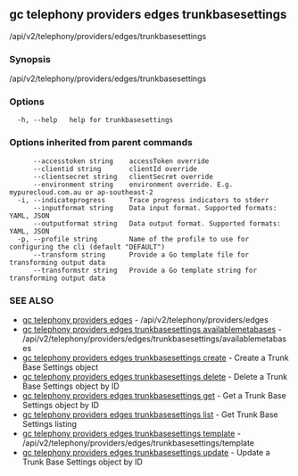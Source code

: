 ## gc telephony providers edges trunkbasesettings

/api/v2/telephony/providers/edges/trunkbasesettings

### Synopsis

/api/v2/telephony/providers/edges/trunkbasesettings

### Options

```
  -h, --help   help for trunkbasesettings
```

### Options inherited from parent commands

```
      --accesstoken string    accessToken override
      --clientid string       clientId override
      --clientsecret string   clientSecret override
      --environment string    environment override. E.g. mypurecloud.com.au or ap-southeast-2
  -i, --indicateprogress      Trace progress indicators to stderr
      --inputformat string    Data input format. Supported formats: YAML, JSON
      --outputformat string   Data output format. Supported formats: YAML, JSON
  -p, --profile string        Name of the profile to use for configuring the cli (default "DEFAULT")
      --transform string      Provide a Go template file for transforming output data
      --transformstr string   Provide a Go template string for transforming output data
```

### SEE ALSO

* [gc telephony providers edges](gc_telephony_providers_edges.html)	 - /api/v2/telephony/providers/edges
* [gc telephony providers edges trunkbasesettings availablemetabases](gc_telephony_providers_edges_trunkbasesettings_availablemetabases.html)	 - /api/v2/telephony/providers/edges/trunkbasesettings/availablemetabases
* [gc telephony providers edges trunkbasesettings create](gc_telephony_providers_edges_trunkbasesettings_create.html)	 - Create a Trunk Base Settings object
* [gc telephony providers edges trunkbasesettings delete](gc_telephony_providers_edges_trunkbasesettings_delete.html)	 - Delete a Trunk Base Settings object by ID
* [gc telephony providers edges trunkbasesettings get](gc_telephony_providers_edges_trunkbasesettings_get.html)	 - Get a Trunk Base Settings object by ID
* [gc telephony providers edges trunkbasesettings list](gc_telephony_providers_edges_trunkbasesettings_list.html)	 - Get Trunk Base Settings listing
* [gc telephony providers edges trunkbasesettings template](gc_telephony_providers_edges_trunkbasesettings_template.html)	 - /api/v2/telephony/providers/edges/trunkbasesettings/template
* [gc telephony providers edges trunkbasesettings update](gc_telephony_providers_edges_trunkbasesettings_update.html)	 - Update a Trunk Base Settings object by ID


